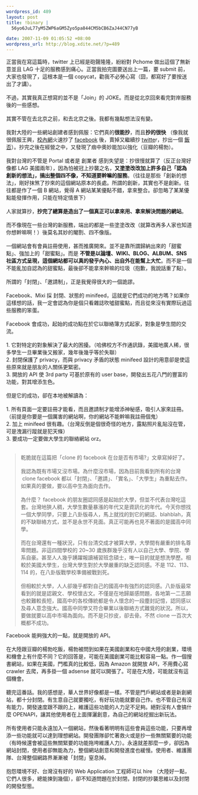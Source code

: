 ```yaml
--- 
wordpress_id: 489
layout: post
title: !binary |
  56yo6JuL77yM5ZWP6aGM5Zyo5pa844CM5bCB6ZaJ44CN77yB

date: 2007-11-09 01:05:52 +08:00
wordpress_url: http://blog.xdite.net/?p=489
---
```

正當我在寫這篇時，twitter 上已經是砲聲隆隆，紛紛對 Pchome 做出這個了無新意並且 LAG 十足的服務感到痛心。正當我拍完圖要送出上一篇，要 submit 前，大家也發現了，這根本是一個 copycat，勸我不必勞心寫（囧，都寫好了要按送出了才講）。<br /><br />不過，其實我真正想寫的並不是「Join」的 JOKE。而是從北京回來看完對岸服務後的一些感想。<br /><br />其實不管在去北京之前，和去北京之後。我都有幾點想法沒有變。<br /><br />我對大陸的一些網站創建者感到佩服：它們真的<b>很能抄</b>，而且<b>抄的很快</b> （像我就很佩服王興，<a href="www.xiaonei.com">校內網</a>火速抄了 <a href="www.facebook.com">facebook</a> 後，賣掉又繼續抄 <a href="http://twitter.com/">twitte</a>r，抄出一個 <a href="http://fanfou.com/">飯否</a>）。抄完之後在經營之中，又發現了痼中奧妙能加以強化（豆瓣的楊勃）。<br /><br />我對台灣的不管是 Portal 或者是 創業者 感到失望是：抄很慢就算了（反正台灣好像都 LAG 美國兩年），因為怕被冠上抄襲之名，<b>又塗塗改改加上許多自己「認為創新的想法」，搞出整個四不像，不知道要幹嘛的服務</b>。（往往是那些「創新的想法」，剛好抹煞了抄來的這個網站原本的長處。所謂的創新，其實也不是創新。往往都是作了一個 B 網站，覺得 A 網站某某優點不錯，拿來整合。卻忽略了某某優點能發揮作用，只能在特定情景下）<br /><br />人家就算抄，<b>抄完了總算是造出了一個真正可以拿來用、拿來解決問題的網站</b>。<br /><br />而不像現在一些台灣的新服務，端出的都是一些塗塗改改（就算改再多人家也知道你想幹嘛啊！）後莫名其妙的閹割、四不像版。<br /><br />一個網站會有會員註冊使用，甚而推廣開來。並不是靠所謂歸納出來的「甜蜜點」、強加上的「甜蜜點」。而是 <b>不管是以論壇、WIKI、BLOG、ALBUM、SNS 社區方式呈現，這個網站都可以真的發乎內心、出自外在能幫上大忙</b>。而不是一個不能亂加自認為的甜蜜點，最後卻不能拿來幹嘛的垃圾（抱歉，我說話重了點）。<br /><br />所謂的「封閉」、「邀請制」，正是我覺得很大的一個詭謬。<br /><br />Facebook、Mixi 採 封閉、狀態的 minifeed，這就是它們成功的地方嗎？如果你這樣想的話，我一定會認為你是個只看雜誌吹噓甜蜜點，而且從來沒有實際玩過這些服務的笨蛋。<br /><br />Facebook 會成功，起始的成功點在於它以聯絡簿方式起家，對象是學生間的交流。<br /><br />1. 它對特定的對象解決了最大的困擾。（哈佛校方不作通訊錄，美國地廣人稀，很多學生一旦畢業後又搬家，幾年後幾乎等於失聯）<br />2. 封閉保護了 privacy，而與 privacy 矛盾的狀態 minifeed 設計的用意卻是使這些原來就是朋友的人關係更緊密。<br />3. 開放的 API 使 3rd party 可基於原有的 user base，開發出五花八門的豐富的功能，對其增添生色。<br /><br />但是它的成功，卻在本地被解讀為：<br /><br />1. 所有頁面一定要註冊才能看，而且邀請制才能增添神秘感，吸引人家來註冊。（前提是你要是一個厲害的網站啊，你的網站不能幹嘛我註冊個鬼）<br />2.&nbsp;加上 minifeed 很有趣。（台灣反倒是個很奇怪的地方，露點照片亂貼沒在管，可是洩漏行蹤就是犯天條）<br />3. 要成功一定要做大學生的聯絡網站 orz。<br /><br /><blockquote>乾脆就在這篇把「clone 的 facebook 在台是否有市場?」文章寫掉好了。<br /><br />我認為既有市場又沒市場。為什麼沒市場，因為目前我看到所有的台灣 &nbsp;clone facebook 都以「封閉」、「邀請」、「實名」、「大學生」為重點去作。如果真的要做，要以高中生為面向去作。<br /><br />為什麼？ facebook 的朋友圈認同感是起始於大學，但並不代表台灣吃這套。台灣地狹人稠，大學生數量暴漲的年代又是資訊化的年代。今天你想找一個大學同學，只要上八卦版尋人，馬上就找的到它的網誌、blahblah，真的不缺聯絡方式，並不是永世不見面。真正可能再也見不著面的是國高中同學。<br /><br />而在台灣還有一種狀況，只有台清交成才被算大學，大學間有嚴重的排名尊卑問題。非這四間學校的 20~30 歲族群幾乎沒有人以自己大學、學院、學系自豪。甚至人人幾乎踴躍報讀補習班念碩士，唯一目的就是想洗學歷。相較於美國大學生，台灣大學生對於大學嚴重的缺乏認同感。不是 112、113、114 的，在八卦版戰學校準備被戰到死。<br /><br />但相較於大學，人人卻幾乎都對自己的國高中有強烈的認同感。八卦版最常看到的就是認親文、學校懷古文。不僅是在地歸屬感問題，各地第一二志願也較難較長短，國高中的各校傳統都是令人懷念的一段塵封記憶，認同感以及尋人意念強大。國高中同學又符合畢業以後聯絡方式難覓的狀況。所以，要做就要以高中市場為面向。而不是只抄皮，卻去骨。不然 clone 一百次大概都不成功。</blockquote>Facebook 能夠強大的一點，就是開放的 API。<br /><br />在大陸跟豆瓣的楊勃吃飯，楊勃被問到如果在美國創業和在中國大陸的創業，環境和機會上有什麼不同？它的回答是，可能在美國創業可能比較容易一點。作一個搜書網站，如果在美國，門檻真的比較低，因為 Amazon 就開放 API，不用費心寫 crawler 去爬，再多掛一個 adsense 就可以開張了。可是在大陸，可能就沒有這個機會。<br /><br />聽完這番話。我的感想是，華人世界好像都是一樣。不管是門戶網站或者是新創網站，都十分封閉。有生意自己就要獨吃，有好玩功能就要自己作。也不管自己有沒有能力，開發速度跟不跟的上，維護這些功能的人力足不足夠。絕對沒有人會搞什麼 OPENAPI，讓其他使用者在上面揮灑創意，為自己的網站挖掘出新玩法。<br /><br />所有使用者只能永遠加入一個網站，然後看著明明有這些會員這些功能，只要再增添一些功能就可以達到理想網站。開發團隊卻忙著救火或是抄一些無關緊要的功能（有時候還會被這些無關緊要的功能拖垮維護人力）。永遠就差那麼一步，卻因為網站封閉，使用者卻無能為力，整個網站創意和開發進度也緩慢。使用者、維護團隊、台灣整個網路界漸漸被「封閉」窒息掉。<br /><br />抱怨環境不好、台灣沒有好的 Web Application 工程師可以 hire （大陸好一點，它們人很多，總能揀到幾個），卻不知道問題在於封閉，封閉的抄襲思維以及封閉的開發型態。<br /><br /><br /><br />
